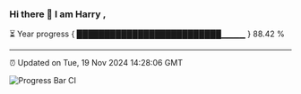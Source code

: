 ### Hi there 👋 I am Harry , 

⏳ Year progress { ██████████████████████████▁▁▁▁ } 88.42 %

---

⏰ Updated on Tue, 19 Nov 2024 14:28:06 GMT

![Progress Bar CI](https://github.com/duykhang68/duykhang68/workflows/Progress%20Bar%20CI/badge.svg)
